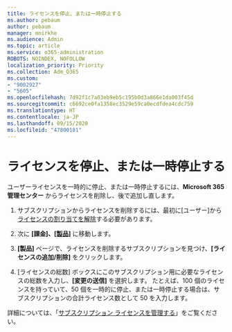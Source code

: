 ```yaml
---
title: ライセンスを停止、または一時停止する
ms.author: pebaum
author: pebaum
manager: mnirkhe
ms.audience: Admin
ms.topic: article
ms.service: o365-administration
ROBOTS: NOINDEX, NOFOLLOW
localization_priority: Priority
ms.collection: Adm_O365
ms.custom:
- "9002927"
- "5605"
ms.openlocfilehash: 7d92f1c7a03eb9eb5c195b0d3a866e1da003f45d
ms.sourcegitcommit: c6692ce0fa1358ec3529e59ca0ecdfdea4cdc759
ms.translationtype: HT
ms.contentlocale: ja-JP
ms.lasthandoff: 09/15/2020
ms.locfileid: "47800181"
---
```

# <a name="suspend-or-pause-licenses"></a>ライセンスを停止、または一時停止する

ユーザーライセンスを一時的に停止、または一時停止するには、**Microsoft 365 管理センター** からライセンスを削除し、後で追加し直します。

1. サブスクリプションからライセンスを削除するには、最初に[ユーザー]から[ ライセンスの割り当てを解除](https://docs.microsoft.com/microsoft-365/admin/manage/remove-licenses-from-users?view=o365-worldwide)する必要があります。

2. 次に **[課金]、[[製品]](https://go.microsoft.com/fwlink/p/?linkid=842054)** に移動します。

3. **[製品]** ページで、ライセンスを削除するサブスクリプションを見つけ、**[ライセンスの追加/削除]** をクリックします。

4. [ライセンスの総数] ボックスにこのサブスクリプション用に必要なライセンスの総数を入力し、**[変更の送信]** を選択します。 たとえば、100 個のライセンスを持っていて、50 個を一時的に停止、または一時停止する場合は、サブスクリプションの合計ライセンス数として 50 を入力します。

詳細については、「[サブスクリプション ライセンスを管理する](https://docs.microsoft.com/microsoft-365/commerce/licenses/buy-licenses?view=o365-worldwide)」をご覧ください。

